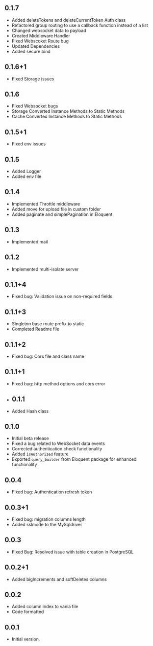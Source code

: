 ## 0.1.7

- Added deleteTokens and deleteCurrentToken Auth class
- Refactored group routing to use a callback function instead of a list
- Changed websocket data to payload
- Created Middleware Handler
- Fixed Webscoket Route bug
- Updated Dependencies
- Added secure bind

## 0.1.6+1

- Fixed Storage issues

## 0.1.6

- Fixed Websocket bugs
- Storage Converted Instance Methods to Static Methods
- Cache Converted Instance Methods to Static Methods

## 0.1.5+1

- Fixed env issues

## 0.1.5

- Added Logger
- Added env file

## 0.1.4

- Implemented Throttle middleware
- Added move for upload file in custom folder
- Added paginate and simplePagination in Eloquent

## 0.1.3

- Implemented mail

## 0.1.2

- Implemented multi-isolate server

## 0.1.1+4

- Fixed bug: Validation issue on non-required fields

## 0.1.1+3

- Singleton base route prefix   to static
- Completed Readme file

## 0.1.1+2

- Fixed bug: Cors file and class name

## 0.1.1+1

- Fixed bug: http method options and cors error

- ## 0.1.1

- Added Hash class

## 0.1.0

- Initial beta release
- Fixed a bug related to WebSocket data events
- Corrected authentication check functionality
- Added `isAuthorized` feature
- Exported `query_builder` from Eloquent package for enhanced functionality

## 0.0.4

- Fixed bug: Authentication refresh token

## 0.0.3+1

- Fixed bug: migration columns length
- Added sslmode to the MySqldriver

## 0.0.3

- Fixed Bug: Resolved issue with table creation in PostgreSQL

## 0.0.2+1

- Added bigIncrements and  softDeletes columns

## 0.0.2

- Added column index to vania file
- Code formatted

## 0.0.1

- Initial version.

